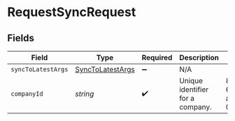 # RequestSyncRequest


## Fields

| Field                                                       | Type                                                        | Required                                                    | Description                                                 | Example                                                     |
| ----------------------------------------------------------- | ----------------------------------------------------------- | ----------------------------------------------------------- | ----------------------------------------------------------- | ----------------------------------------------------------- |
| `syncToLatestArgs`                                          | [SyncToLatestArgs](../../models/shared/SyncToLatestArgs.md) | :heavy_minus_sign:                                          | N/A                                                         |                                                             |
| `companyId`                                                 | *string*                                                    | :heavy_check_mark:                                          | Unique identifier for a company.                            | 8a210b68-6988-11ed-a1eb-0242ac120002                        |